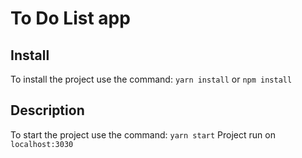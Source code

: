 # To Do List app

## Install

To install the project use the command: `yarn install` or `npm install`

## Description

To start the project use the command: `yarn start`
Project run on `localhost:3030`
